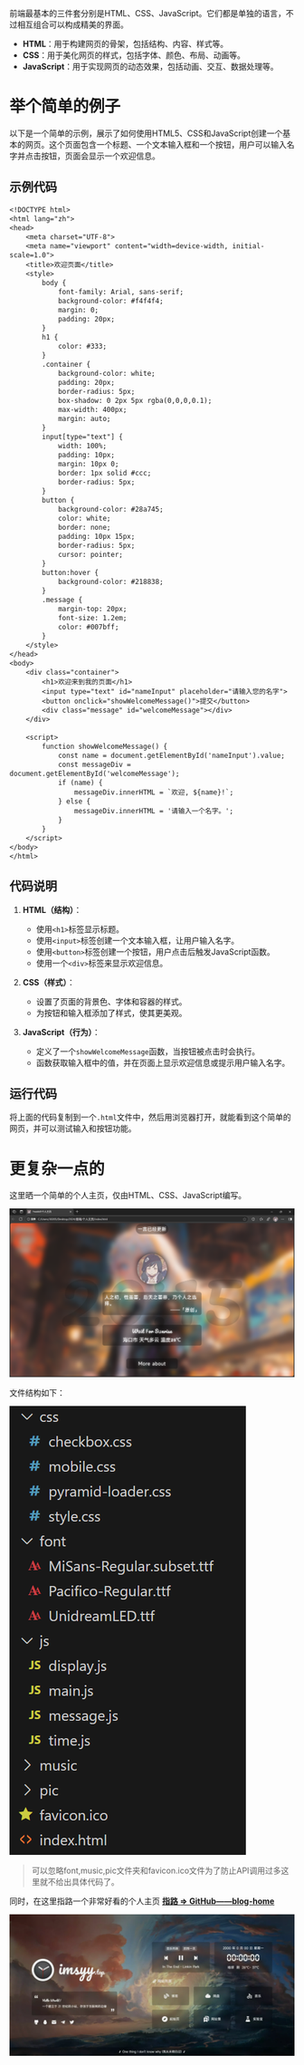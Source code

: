 前端最基本的三件套分别是HTML、CSS、JavaScript。它们都是单独的语言，不过相互组合可以构成精美的界面。

- **HTML**：用于构建网页的骨架，包括结构、内容、样式等。
- **CSS**：用于美化网页的样式，包括字体、颜色、布局、动画等。
- **JavaScript**：用于实现网页的动态效果，包括动画、交互、数据处理等。
# 举个简单的例子
以下是一个简单的示例，展示了如何使用HTML5、CSS和JavaScript创建一个基本的网页。这个页面包含一个标题、一个文本输入框和一个按钮，用户可以输入名字并点击按钮，页面会显示一个欢迎信息。

## 示例代码
```
<!DOCTYPE html>
<html lang="zh">
<head>
    <meta charset="UTF-8">
    <meta name="viewport" content="width=device-width, initial-scale=1.0">
    <title>欢迎页面</title>
    <style>
        body {
            font-family: Arial, sans-serif;
            background-color: #f4f4f4;
            margin: 0;
            padding: 20px;
        }
        h1 {
            color: #333;
        }
        .container {
            background-color: white;
            padding: 20px;
            border-radius: 5px;
            box-shadow: 0 2px 5px rgba(0,0,0,0.1);
            max-width: 400px;
            margin: auto;
        }
        input[type="text"] {
            width: 100%;
            padding: 10px;
            margin: 10px 0;
            border: 1px solid #ccc;
            border-radius: 5px;
        }
        button {
            background-color: #28a745;
            color: white;
            border: none;
            padding: 10px 15px;
            border-radius: 5px;
            cursor: pointer;
        }
        button:hover {
            background-color: #218838;
        }
        .message {
            margin-top: 20px;
            font-size: 1.2em;
            color: #007bff;
        }
    </style>
</head>
<body>
    <div class="container">
        <h1>欢迎来到我的页面</h1>
        <input type="text" id="nameInput" placeholder="请输入您的名字">
        <button onclick="showWelcomeMessage()">提交</button>
        <div class="message" id="welcomeMessage"></div>
    </div>

    <script>
        function showWelcomeMessage() {
            const name = document.getElementById('nameInput').value;
            const messageDiv = document.getElementById('welcomeMessage');
            if (name) {
                messageDiv.innerHTML = `欢迎, ${name}!`;
            } else {
                messageDiv.innerHTML = '请输入一个名字。';
            }
        }
    </script>
</body>
</html>
```
## 代码说明

1. **HTML（结构）**：
   - 使用`<h1>`标签显示标题。
   - 使用`<input>`标签创建一个文本输入框，让用户输入名字。
   - 使用`<button>`标签创建一个按钮，用户点击后触发JavaScript函数。
   - 使用一个`<div>`标签来显示欢迎信息。

2. **CSS（样式）**：
   - 设置了页面的背景色、字体和容器的样式。
   - 为按钮和输入框添加了样式，使其更美观。

3. **JavaScript（行为）**：
   - 定义了一个`showWelcomeMessage`函数，当按钮被点击时会执行。
   - 函数获取输入框中的值，并在页面上显示欢迎信息或提示用户输入名字。

## 运行代码
将上面的代码复制到一个`.html`文件中，然后用浏览器打开，就能看到这个简单的网页，并可以测试输入和按钮功能。

# 更复杂一点的

这里晒一个简单的个人主页，仅由HTML、CSS、JavaScript编写。

![简单的个人主页](Image/image01.png)

文件结构如下：

![文件结构](Image/image02.png)

> 可以忽略font,music,pic文件夹和favicon.ico文件为了防止API调用过多这里就不给出具体代码了。

同时，在这里指路一个非常好看的个人主页 **[指路 => GitHub——blog-home](https://github.com/wuhobin/blog-home)**

![该个人主页截图](image03.webp)